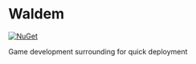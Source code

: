 # Waldem

<a href="https://www.nuget.org/packages/Waldem/" rel="nofollow"><img src="https://camo.githubusercontent.com/6afed9b22ab584ad2132bb721e1c028700fef9cfe5129cc962f80d8b116573c3/68747470733a2f2f6275696c6473746174732e696e666f2f6e756765742f44656661756c74456373" alt="NuGet" data-canonical-src="https://buildstats.info/nuget/Waldem" style="max-width:100%;"></a>

Game development surrounding for quick deployment

